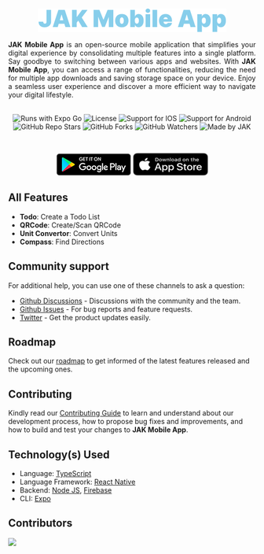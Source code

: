<br />
<div align=center>

![Title](https://raw.githubusercontent.com/Jonak-Adipta-Kalita/JAK-Mobile-App/main/assets/images/readme/title.png)

</div>

<div align=justify>

**JAK Mobile App** is an open-source mobile application that simplifies your digital experience by consolidating multiple features into a single platform. Say goodbye to switching between various apps and websites. With **JAK Mobile App**, you can access a range of functionalities, reducing the need for multiple app downloads and saving storage space on your device. Enjoy a seamless user experience and discover a more efficient way to navigate your digital lifestyle.
<br />
<br />

</div>

<div align=center>

![Runs with Expo Go](https://img.shields.io/badge/Runs%20with%20Expo%20Go-000.svg?style=for-the-badge&logo=EXPO&labelColor=f3f3f3&logoColor=000)
![License](https://img.shields.io/github/license/Jonak-Adipta-Kalita/JAK-Mobile-App?style=for-the-badge)
![Support for IOS](https://img.shields.io/badge/iOS-4630EB.svg?style=for-the-badge&logo=APPLE&labelColor=999999&logoColor=fff)
![Support for Android](https://img.shields.io/badge/Android-4630EB.svg?style=for-the-badge&logo=ANDROID&labelColor=A4C639&logoColor=fff)
![GitHub Repo Stars](https://img.shields.io/github/stars/Jonak-Adipta-Kalita/JAK-Mobile-App?style=for-the-badge)
![GitHub Forks](https://img.shields.io/github/forks/Jonak-Adipta-Kalita/JAK-Mobile-App?style=for-the-badge)
![GitHub Watchers](https://img.shields.io/github/watchers/Jonak-Adipta-Kalita/JAK-Mobile-App?style=for-the-badge)
![Made by JAK](https://img.shields.io/badge/BeastNight%20TV-Made%20by%20JAK-blue?style=for-the-badge)

<br />

[![Get it on Google Play](https://github.com/Jonak-Adipta-Kalita/JAK-Mobile-App/blob/main/assets/images/readme/downloadButtons/google-play.png?raw=true, "Get it on Google Play")]()
[![Download on the App Store](https://github.com/Jonak-Adipta-Kalita/JAK-Mobile-App/raw/main/assets/images/readme/downloadButtons/app-store.png?raw=true, "Download on the App Store")]()

</div>

## All Features

-   **Todo**: Create a Todo List
-   **QRCode**: Create/Scan QRCode
-   **Unit Convertor**: Convert Units
-   **Compass**: Find Directions

## Community support

For additional help, you can use one of these channels to ask a question:

-   [Github Discussions](https://github.com/Jonak-Adipta-Kalita/JAK-Mobile-App/discussions) - Discussions with the community and the team.
-   [Github Issues](https://github.com/Jonak-Adipta-Kalita/JAK-Mobile-App/issues) - For bug reports and feature requests.
-   [Twitter](https://twitter.com/AdiptaJonak) - Get the product updates easily.

## Roadmap

Check out our [roadmap](https://github.com/users/Jonak-Adipta-Kalita/projects/7) to get informed of the latest features released and the upcoming ones.

## Contributing

Kindly read our [Contributing Guide](CONTRIBUTING.md) to learn and understand about our development process, how to propose bug fixes and improvements, and how to build and test your changes to **JAK Mobile App**.

## Technology(s) Used

-   Language: [TypeScript](https://www.typescriptlang.org/)
-   Language Framework: [React Native](https://reactnative.dev/)
-   Backend: [Node JS](https://nodejs.org/), [Firebase](https://firebase.google.com/)
-   CLI: [Expo](https://expo.io/)

## Contributors

<a href = "https://github.com/Jonak-Adipta-Kalita/JAK-Mobile-App/graphs/contributors">
	<img src = "https://contrib.rocks/image?repo=Jonak-Adipta-Kalita/JAK-Mobile-App" />
</a>
